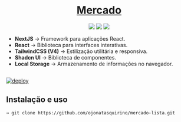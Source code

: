 # <div align="center"><a href='https://mercado-lista.vercel.app'>Mercado</a></div>

<p align="center">
  <image
  src="https://img.shields.io/github/languages/count/ojonatasquirino/mercado-lista"
  />
  <image
  src="https://img.shields.io/github/languages/top/ojonatasquirino/mercado-lista"
  />
  <image
  src="https://img.shields.io/github/last-commit/ojonatasquirino/mercado-lista"
  />

</p>

- **NextJS** → Framework para aplicações React.
- **React** → Biblioteca para interfaces interativas.
- **TailwindCSS (V4)** → Estilização utilitária e responsiva.
- **Shadcn UI** → Biblioteca de componentes.
- **Local Storage** → Armazenamento de informações no navegador.

##

[![deploy](https://vercel.com/button)](https://mercado-lista.vercel.app)

## Instalação e uso

```bash
→ git clone https://github.com/ojonatasquirino/mercado-lista.git

```
